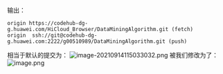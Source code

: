输出：
```
origin https://codehub-dg-g.huawei.com/HiCloud_Browser/DataMiningAlgorithm.git (fetch)
origin  ssh://git@codehub-dg-g.huawei.com:2222/g00510989/DataMiningAlgorithm.git (push)
```

相当于默认的提交为：
![image-20210914115033032.png](http://image.huawei.com/tiny-lts/v1/images/4806073e02d22210e1d5684d1e80bf19_1186x336.png@900-0-90-f.png)
被我们修改为了：
![image.png](http://image.huawei.com/tiny-lts/v1/images/92a26e19d40f95396716c09f046f647d_1490x336.png@900-0-90-f.png)

